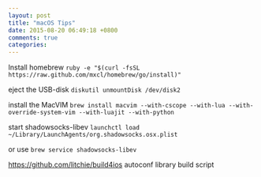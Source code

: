 ```yaml
---
layout: post
title: "macOS Tips"
date: 2015-08-20 06:49:18 +0800
comments: true
categories:
---
```

Install homebrew
`ruby -e "$(curl -fsSL https://raw.github.com/mxcl/homebrew/go/install)"`

eject the USB-disk
`diskutil unmountDisk /dev/disk2`

install the MacVIM
`brew install macvim --with-cscope --with-lua --with-override-system-vim --with-luajit --with-python`

start shadowsocks-libev
`launchctl load ~/Library/LaunchAgents/org.shadowsocks.osx.plist` 

or use
`brew service shadowsocks-libev`

https://github.com/litchie/build4ios autoconf library build script

